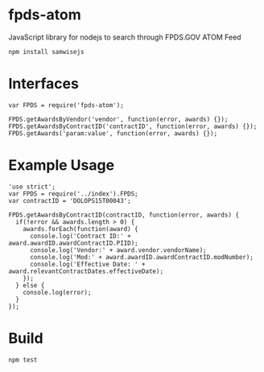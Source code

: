 # fpds-atom
JavaScript library for nodejs to search through FPDS.GOV  ATOM Feed

    npm install samwisejs

# Interfaces
```
var FPDS = require('fpds-atom');

FPDS.getAwardsByVendor('vendor', function(error, awards) {});
FPDS.getAwardsByContractID('contractID', function(error, awards) {});
FPDS.getAwards('param:value', function(error, awards) {});
```

# Example Usage
```
'use strict';
var FPDS = require('../index').FPDS;
var contractID = 'DOLOPS15T00043';

FPDS.getAwardsByContractID(contractID, function(error, awards) {
  if(!error && awards.length > 0) {
    awards.forEach(function(award) {
      console.log('Contract ID:' + award.awardID.awardContractID.PIID);
      console.log('Vendor:' + award.vendor.vendorName);
      console.log('Mod:' + award.awardID.awardContractID.modNumber);
      console.log('Effective Date: ' + award.relevantContractDates.effectiveDate);
    });
  } else {
    console.log(error);
  }
});
```
# Build

    npm test
